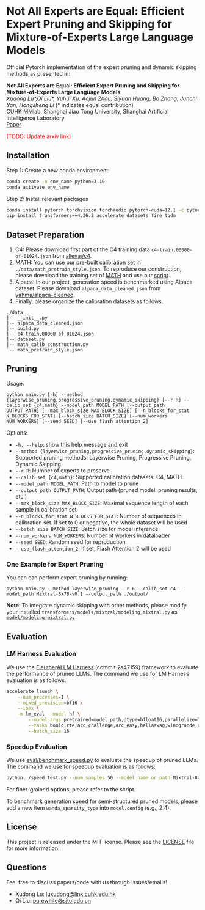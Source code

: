 # Not All Experts are Equal: Efficient Expert Pruning and Skipping for Mixture-of-Experts Large Language Models

Official Pytorch implementation of the expert pruning and dynamic skipping methods as presented in:

**Not All Experts are Equal: Efficient Expert Pruning and Skipping for Mixture-of-Experts Large Language Models**</br>
*Xudong Lu\*,Qi Liu\*, Yuhui Xu, Aojun Zhou, Siyuan Huang, Bo Zhang, Junchi Yan, Hongsheng Li* (\* indicates equal contribution)</br>
CUHK MMlab, Shanghai Jiao Tong University, Shanghai Artificial Intelligence Laboratory</br>
[Paper](https://arxiv.org/abs/XXXX.XXXX)

<font color='red'>(TODO: Update arxiv link)</font>

## Installation
Step 1: Create a new conda environment:
```bash
conda create -n env_name python=3.10
conda activate env_name
```
Step 2: Install relevant packages

```bash
conda install pytorch torchvision torchaudio pytorch-cuda=12.1 -c pytorch -c nvidia
pip install transformers==4.36.2 accelerate datasets fire tqdm
```

## Dataset Preparation
1. C4: Please download first part of the C4 training data `c4-train.00000-of-01024.json` from [allenai/c4](https://huggingface.co/datasets/allenai/c4/blob/main/en/c4-train.00000-of-01024.json.gz).
2. MATH: You can use our pre-built calibration set in `./data/math_pretrain_style.json`. To reproduce our construction, please download the training set of [MATH](https://github.com/hendrycks/math) and use our [script](data/math_calib_construction.py).
3. Alpaca: In our project, generation speed is benchmarked using Alpaca dataset. Please download `alpaca_data_cleaned.json` from [yahma/alpaca-cleaned](https://huggingface.co/datasets/yahma/alpaca-cleaned).
4. Finally, please organize the calibration datasets as follows.
```
./data
|-- __init__.py
|-- alpaca_data_cleaned.json
|-- build.py
|-- c4-train.00000-of-01024.json
|-- dataset.py
|-- math_calib_construction.py
`-- math_pretrain_style.json
```

## Pruning
Usage:
```
python main.py [-h] --method {layerwise_pruning,progressive_pruning,dynamic_skipping} [--r R] --calib_set {c4,math} --model_path MODEL_PATH [--output_path OUTPUT_PATH] [--max_block_size MAX_BLOCK_SIZE] [--n_blocks_for_stat N_BLOCKS_FOR_STAT] [--batch_size BATCH_SIZE] [--num_workers NUM_WORKERS] [--seed SEED] [--use_flash_attention_2]
```
Options:
- `-h, --help`: show this help message and exit
- `--method {layerwise_pruning,progressive_pruning,dynamic_skipping}`: Supported pruning methods: Layerwise Pruning, Progressive Pruning, Dynamic Skipping
- `--r R`: Number of experts to preserve
- `--calib_set {c4,math}`: Supported calibration datasets: C4, MATH
- `--model_path MODEL_PATH`: Path to model to prune
- `--output_path OUTPUT_PATH`: Output path (pruned model, pruning results, etc.)
- `--max_block_size MAX_BLOCK_SIZE`: Maximal sequence length of each sample in calibration set
- `--n_blocks_for_stat N_BLOCKS_FOR_STAT`: Number of sequences in calibration set. If set to 0 or negative, the whole dataset will be used
- `--batch_size BATCH_SIZE`: Batch size for model inference
- `--num_workers NUM_WORKERS`: Number of workers in dataloader
- `--seed SEED`: Random seed for reproduction
- `--use_flash_attention_2`: If set, Flash Attention 2 will be used

### One Example for Expert Pruning
You can can perform expert pruning by running:
```
python main.py --method layerwise_pruning --r 6 --calib_set c4 --model_path Mixtral-8x7B-v0.1 --output_path ./output/
```

**Note**: To integrate dynamic skipping with other methods, please modify your installed `transformers/models/mixtral/modeling_mixtral.py` as [`model/modeling_mixtral.py`](model/modeling_mixtral.py)

## Evaluation

### LM Harness Evaluation
We use the [EleutherAI LM Harness](https://github.com/EleutherAI/lm-evaluation-harness/tree/2a47159caff00135b026f724ace2a2011f3c7621) (commit 2a47159) framework to evaluate the performance of pruned LLMs. 
The command we use for LM Harness evaluation is as follows:
```bash
accelerate launch \
    --num_processes=1 \
    --mixed_precision=bf16 \
    --ipex \
    -m lm_eval --model hf \
        --model_args pretrained=model_path,dtype=bfloat16,parallelize=True \
        --tasks boolq,rte,arc_challenge,arc_easy,hellaswag,winogrande,openbookqa,gsm8k,mmlu\
        --batch_size 16
```

### Speedup Evaluation
We use [eval/benchmark_speed.py](eval/benchmark_speed.py) to evaluate the speedup of pruned LLMs.
The command we use for speedup evaluation is as follows:

```bash
python ./speed_test.py --num_samples 50 --model_name_or_path Mixtral-8x7B-v0.1
```

For finer-grained options, please refer to the script.

To benchmark generation speed for semi-structured pruned models, please add a new item `wanda_sparsity_type` into `model.config` (e.g., 2:4).

## License

This project is released under the MIT license. Please see the [LICENSE](LICENSE) file for more information.

## Questions

Feel free to discuss papers/code with us through issues/emails!

- Xudong Lu: <a href="luxudong@link.cuhk.edu.hk">luxudong@link.cuhk.edu.hk</a> 
- Qi Liu: <a href="purewhite@sjtu.edu.cn">purewhite@sjtu.edu.cn</a> 
